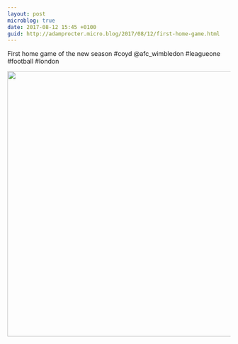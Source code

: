 ```yaml
---
layout: post
microblog: true
date: 2017-08-12 15:45 +0100
guid: http://adamprocter.micro.blog/2017/08/12/first-home-game.html
---
```

First home game of the new season #coyd @afc_wimbledon #leagueone #football #london

<img src="http://discursive.adamprocter.co.uk/uploads/2017/07619966a1.jpg" width="600" height="600" />
